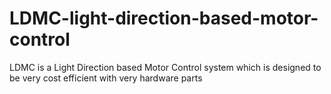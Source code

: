 # LDMC-light-direction-based-motor-control
LDMC is a Light Direction based Motor Control system which is designed to be very cost efficient with very hardware parts
